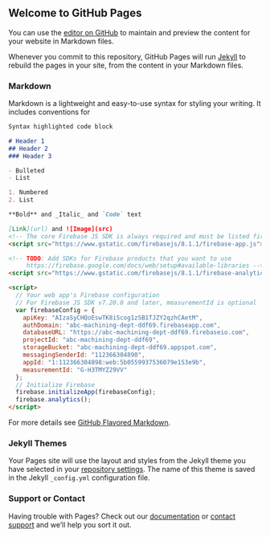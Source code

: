 ## Welcome to GitHub Pages

You can use the [editor on GitHub](https://github.com/cwkuong/cwk/edit/gh-pages/index.md) to maintain and preview the content for your website in Markdown files.

Whenever you commit to this repository, GitHub Pages will run [Jekyll](https://jekyllrb.com/) to rebuild the pages in your site, from the content in your Markdown files.

### Markdown

Markdown is a lightweight and easy-to-use syntax for styling your writing. It includes conventions for

```markdown
Syntax highlighted code block

# Header 1
## Header 2
### Header 3

- Bulleted
- List

1. Numbered
2. List

**Bold** and _Italic_ and `Code` text

[Link](url) and ![Image](src)
<!-- The core Firebase JS SDK is always required and must be listed first -->
<script src="https://www.gstatic.com/firebasejs/8.1.1/firebase-app.js"></script>

<!-- TODO: Add SDKs for Firebase products that you want to use
     https://firebase.google.com/docs/web/setup#available-libraries -->
<script src="https://www.gstatic.com/firebasejs/8.1.1/firebase-analytics.js"></script>

<script>
  // Your web app's Firebase configuration
  // For Firebase JS SDK v7.20.0 and later, measurementId is optional
  var firebaseConfig = {
    apiKey: "AIzaSyCHQoEswTK8iScog1zSB1TJZY2qzhCAetM",
    authDomain: "abc-machining-dept-ddf69.firebaseapp.com",
    databaseURL: "https://abc-machining-dept-ddf69.firebaseio.com",
    projectId: "abc-machining-dept-ddf69",
    storageBucket: "abc-machining-dept-ddf69.appspot.com",
    messagingSenderId: "112366304898",
    appId: "1:112366304898:web:5b0559937536079e153e9b",
    measurementId: "G-H3TMYZ29VV"
  };
  // Initialize Firebase
  firebase.initializeApp(firebaseConfig);
  firebase.analytics();
</script>
```

For more details see [GitHub Flavored Markdown](https://guides.github.com/features/mastering-markdown/).

### Jekyll Themes

Your Pages site will use the layout and styles from the Jekyll theme you have selected in your [repository settings](https://github.com/cwkuong/cwk/settings). The name of this theme is saved in the Jekyll `_config.yml` configuration file.

### Support or Contact

Having trouble with Pages? Check out our [documentation](https://docs.github.com/categories/github-pages-basics/) or [contact support](https://github.com/contact) and we’ll help you sort it out.
